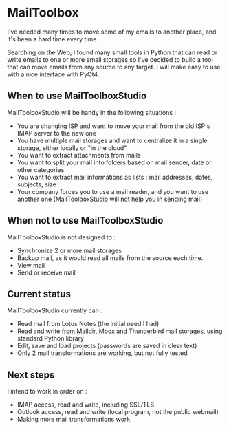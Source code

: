 # MailToolbox

I've needed many times to move some of my emails to another place, and it's been a hard time every time.

Searching on the Web, I found many small tools in Python that can read or write emails to one or more email storages so I've decided to build a tool that can move emails from any source to any target. I will make easy to use with a nice interface with PyQt4.

## When to use MailToolboxStudio

MailToolboxStudio will be handy in the following situations :

 - You are changing ISP and want to move your mail from the old ISP's IMAP server to the new one
 - You have multiple mail storages and want to centralize it in a single storage, either locally or "in the cloud"
 - You want to extract attachments from mails
 - You want to split your mail into folders based on mail sender, date or other categories
 - You want to extract mail informations as lists : mail addresses, dates, subjects, size
 - Your company forces you to use a mail reader, and you want to use another one (MailToolboxStudio will not help you in sending mail) 

## When not to use MailToolboxStudio

MailToolboxStudio is not designed to :

 - Synchronize 2 or more mail storages
 - Backup mail, as it would read all mails from the source each time.
 - View mail
 - Send or receive mail

## Current status

MailToolboxStudio currently can :
 - Read mail from Lotus Notes (the initial need I had)
 - Read and write from Maildir, Mbox and Thunderbird mail storages, using standard Python library
 - Edit, save and load projects (passwords are saved in clear text)
 - Only 2 mail transformations are working, but not fully tested

## Next steps

I intend to work in order on :
 - IMAP access, read and write, including SSL/TLS
 - Outlook access, read and write (local program, not the public webmail)
 - Making more mail transformations work
